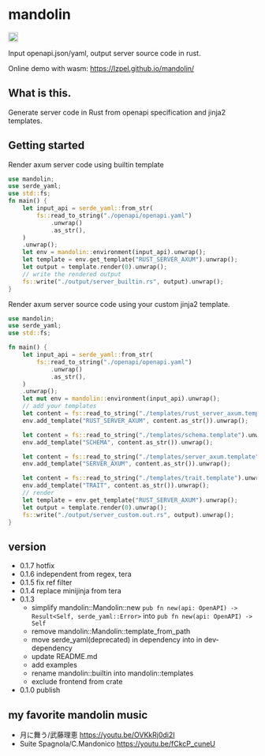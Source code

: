 # mandolin

<a href="https://crates.io/crates/mandolin"><img alt="crates.io" src="https://img.shields.io/crates/v/mandolin.svg?style=for-the-badge&logo=rust" height="20"/></a>

Input openapi.json/yaml, output server source code in rust.

Online demo with wasm: https://lzpel.github.io/mandolin/

## What is this.

Generate server code in Rust from openapi specification and jinja2 templates.

## Getting started

Render axum server code using builtin template

```rust
use mandolin;
use serde_yaml;
use std::fs;
fn main() {
	let input_api = serde_yaml::from_str(
		fs::read_to_string("./openapi/openapi.yaml")
			.unwrap()
			.as_str(),
	)
	.unwrap();
	let env = mandolin::environment(input_api).unwrap();
	let template = env.get_template("RUST_SERVER_AXUM").unwrap();
	let output = template.render(0).unwrap();
	// write the rendered output
	fs::write("./output/server_builtin.rs", output).unwrap();
}
```

Render axum server source code using your custom jinja2 template.

```rust
use mandolin;
use serde_yaml;
use std::fs;

fn main() {
	let input_api = serde_yaml::from_str(
		fs::read_to_string("./openapi/openapi.yaml")
			.unwrap()
			.as_str(),
	)
	.unwrap();
	let mut env = mandolin::environment(input_api).unwrap();
	// add your templates
	let content = fs::read_to_string("./templates/rust_server_axum.template").unwrap();
	env.add_template("RUST_SERVER_AXUM", content.as_str()).unwrap();

	let content = fs::read_to_string("./templates/schema.template").unwrap();
	env.add_template("SCHEMA", content.as_str()).unwrap();

	let content = fs::read_to_string("./templates/server_axum.template").unwrap();
	env.add_template("SERVER_AXUM", content.as_str()).unwrap();

	let content = fs::read_to_string("./templates/trait.template").unwrap();
	env.add_template("TRAIT", content.as_str()).unwrap();
	// render
	let template = env.get_template("RUST_SERVER_AXUM").unwrap();
	let output = template.render(0).unwrap();
	fs::write("./output/server_custom.out.rs", output).unwrap();
}
```

## version

- 0.1.7 hotfix
- 0.1.6 independent from regex, tera
- 0.1.5 fix ref filter
- 0.1.4 replace minijinja from tera
- 0.1.3
  - simplify mandolin::Mandolin::new `pub fn new(api: OpenAPI) -> Result<Self, serde_yaml::Error>` into `pub fn new(api: OpenAPI) -> Self`
  - remove mandolin::Mandolin::template_from_path
  - move serde_yaml(deprecated) in dependency into in dev-dependency
  - update README.md
  - add examples
  - rename mandolin::builtin into mandolin::templates
  - exclude frontend from crate
- 0.1.0 publish

## my favorite mandolin music

- 月に舞う/武藤理恵 https://youtu.be/OVKkRj0di2I
- Suite Spagnola/C.Mandonico https://youtu.be/fCkcP_cuneU